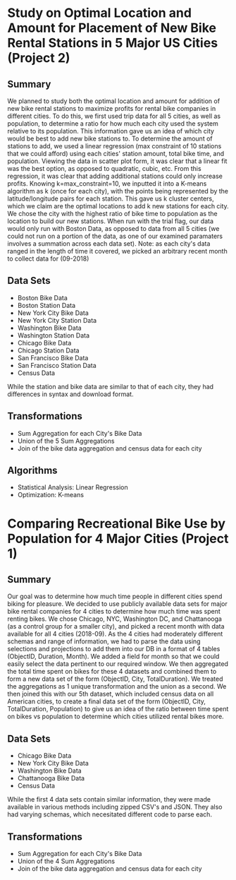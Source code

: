 # Study on Optimal Location and Amount for Placement of New Bike Rental Stations in 5 Major US Cities (Project 2)

## Summary

We planned to study both the optimal location and amount for addition of new bike rental stations to maximize profits for rental
bike companies in different cities.  To do this, we first used trip data for all 5 cities, as well as population, to determine a 
ratio for how much each city used the system relative to its population.  This information gave us an idea of which city would be
best to add new bike stations to.  To determine the amount of stations to add, we used a linear regression (max constraint of 10 
stations that we could afford) using each cities' station amount, total bike time, and population.  Viewing the data in scatter 
plot form, it was clear that a linear fit was the best option, as opposed to quadratic, cubic, etc.  From this regression, it was 
clear that adding additional stations could only increase profits.  Knowing k=max_constraint=10, we inputted it into a K-means 
algorithm as k (once for each city), with the points being represented by the latitude/longitude pairs for each station.  This 
gave us k cluster centers, which we claim are the optimal locations to add k new stations for each city.  We chose the city with
the highest ratio of bike time to population as the location to build our new stations.  When run with the trial flag, our data 
would only run with Boston Data, as opposed to data from all 5 cities (we could not run on a portion of the data, as one of our 
examined paramaters involves a summation across each data set).  Note: as each city's data ranged in the length of time 
it covered, we picked an arbitrary recent month to collect data for (09-2018)

## Data Sets
- Boston Bike Data			
- Boston Station Data
- New York City Bike Data	
- New York City Station Data
- Washington Bike Data		
- Washington Station Data
- Chicago Bike Data			
- Chicago Station Data
- San Francisco Bike Data	
- San Francisco Station Data
- Census Data

While the station and bike data are similar to that of each city, they had differences in syntax and download format.

## Transformations
- Sum Aggregation for each City's Bike Data
- Union of the 5 Sum Aggregations
- Join of the bike data aggregation and census data for each city

## Algorithms
- Statistical Analysis: Linear Regression
- Optimization: K-means

# Comparing Recreational Bike Use by Population for 4 Major Cities (Project 1)

## Summary

Our goal was to determine how much time people in different cities spend biking for pleasure.  We decided to use publicly 
available data sets for major bike rental companies for 4 cities to determine how much time was spent renting bikes.  We chose
Chicago, NYC, Washington DC, and Chattanooga (as a control group for a smaller city), and picked a recent month with data
available for all 4 cities (2018-09).  As the 4 cities had moderately different schemas and range of information, we had to
parse the data using selections and projections to add them into our DB in a format of 4 tables (ObjectID, Duration, Month).
We added a field for month so that we could easily select the data pertinent to our required window.  We then aggregated the
total time spent on bikes for these 4 datasets and combined them to form a new data set of the form (ObjectID, City,
TotalDuration).  We treated the aggregations as 1 unique transformation and the union as a second.  We then joined this
with our 5th dataset, which included census data on all American cities, to create a final data set of the form 
(ObjectID, City, TotalDuration, Population) to give us an idea of the ratio between time spent on bikes vs population to 
determine which cities utilized rental bikes more.

## Data Sets
- Chicago Bike Data
- New York City Bike Data
- Washington Bike Data
- Chattanooga Bike Data
- Census Data

While the first 4 data sets contain similar information, they were made available in various methods including zipped CSV's
and JSON.  They also had varying schemas, which necesitated different code to parse each.

## Transformations
- Sum Aggregation for each City's Bike Data
- Union of the 4 Sum Aggregations
- Join of the bike data aggregation and census data for each city